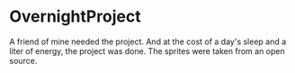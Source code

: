 # OvernightProject
A friend of mine needed the project. And at the cost of a day's sleep and a liter of energy, the project was done.
The sprites were taken from an open source.
